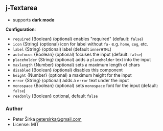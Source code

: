 ﻿## j-Textarea

- supports __dark mode__

__Configuration__:

- `required` {Boolean} (optional) enables "required" (default: `false`)
- `icon` {String} (optional) icon for label without `fa-` e.g. `home`, `cog`, etc.
- `label` {String} (optional) label (default `innerHTML`)
- `autofocus` {Boolean} (optional) focuses the input (default: `false`)
- `placeholder` {String} (optional) adds a `placeholder` text into the input
- `maxlength` {Number} (optional) sets a maximum length of chars
- `disabled` {Boolean} (optional) disables this component
- `height` {Number} (optional) a maximum height for the input
- `error` {String} (optional) adds a `error` text under the input
- `monospace` {Boolean} (optional) sets `monospace` font for the input (default: `false`)
- `readonly` {Boolean} optional, default `false`

### Author

- Peter Širka <petersirka@gmail.com>
- License: MIT
